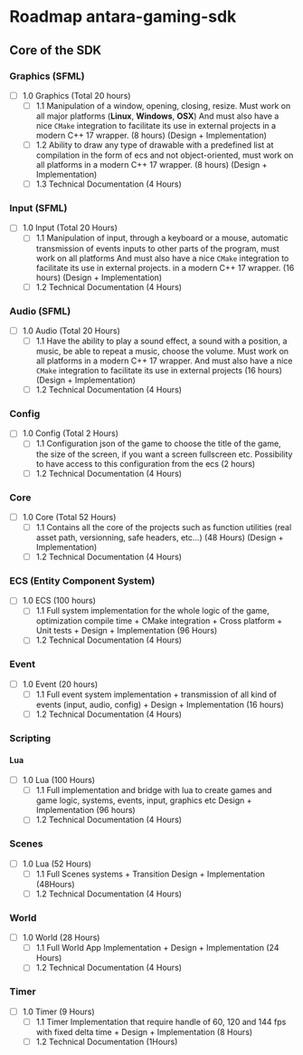 # Roadmap antara-gaming-sdk

## Core of the SDK

### Graphics (SFML)

- [ ] 1.0 Graphics (Total 20 hours)
    - [ ] 1.1 Manipulation of a window, opening, closing, resize. Must work on all major platforms (**Linux**, **Windows**, **OSX**) And must also have a nice `CMake` integration to facilitate its use in external projects in a modern C++ 17 wrapper. (8 hours) (Design + Implementation)
    - [ ] 1.2 Ability to draw any type of drawable with a predefined list at compilation in the form of ecs and not object-oriented, must work on all platforms in a modern C++ 17 wrapper. (8 hours) (Design + Implementation)
    - [ ] 1.3 Technical Documentation (4 Hours) 

### Input (SFML)

- [ ] 1.0 Input (Total 20 Hours)
    - [ ] 1.1 Manipulation of input, through a keyboard or a mouse, automatic transmission of events inputs to other parts of the program, must work on all platforms And must also have a nice `CMake` integration to facilitate its use in external projects. in a modern C++ 17 wrapper. (16 hours) (Design + Implementation)
    - [ ] 1.2 Technical Documentation (4 Hours)

### Audio (SFML)

- [ ] 1.0 Audio (Total 20 Hours)
    - [ ] 1.1 Have the ability to play a sound effect, a sound with a position, a music, be able to repeat a music, choose the volume. Must work on all platforms in a modern C++ 17 wrapper. And must also have a nice `CMake` integration to facilitate its use in external projects (16 hours) (Design + Implementation)
    - [ ] 1.2 Technical Documentation (4 Hours)

### Config

- [ ] 1.0 Config (Total 2 Hours)
    - [ ] 1.1 Configuration json of the game to choose the title of the game, the size of the screen, if you want a screen fullscreen etc. Possibility to have access to this configuration from the ecs (2 hours)
    - [ ] 1.2 Technical Documentation (4 Hours)

### Core

- [ ] 1.0 Core (Total 52 Hours)
    - [ ] 1.1 Contains all the core of the projects such as function utilities (real asset path, versionning, safe headers, etc...) (48 Hours) (Design + Implementation)
    - [ ] 1.2 Technical Documentation (4 Hours)

### ECS (Entity Component System)

- [ ] 1.0 ECS (100 hours)
    - [ ] 1.1 Full system implementation for the whole logic of the game, optimization compile time + CMake integration + Cross platform + Unit tests + Design + Implementation (96 Hours)
    - [ ] 1.2 Technical Documentation (4 Hours)
    
### Event

- [ ] 1.0 Event (20 hours)
   - [ ] 1.1 Full event system implementation + transmission of all kind of events (input, audio, config) + Design + Implementation (16 hours)
   - [ ] 1.2 Technical Documentation (4 Hours)
   
### Scripting

#### Lua

- [ ] 1.0 Lua (100 Hours)
   - [ ] 1.1 Full implementation and bridge with lua to create games and game logic, systems, events, input, graphics etc Design + Implementation (96 hours)
   - [ ] 1.2 Technical Documentation (4 Hours)
   
### Scenes

- [ ] 1.0 Lua (52 Hours)
   - [ ] 1.1 Full Scenes systems + Transition Design + Implementation (48Hours)
   - [ ] 1.2 Technical Documentation (4 Hours)

### World

- [ ] 1.0 World (28 Hours)
   - [ ] 1.1 Full World App Implementation +  Design + Implementation (24 Hours)
   - [ ] 1.2 Technical Documentation (4 Hours)

### Timer

- [ ] 1.0 Timer (9 Hours)
   - [ ] 1.1 Timer Implementation that require handle of 60, 120 and 144 fps with fixed delta time + Design + Implementation (8 Hours)
   - [ ] 1.2 Technical Documentation (1Hours)